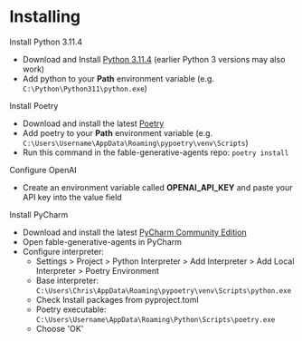 Installing
=====

Install Python 3.11.4
* Download and Install [Python 3.11.4](https://www.python.org/downloads/release/python-3114/) (earlier Python 3 versions may also work)
* Add python to your **Path** environment variable (e.g. `C:\Python\Python311\python.exe`)

Install Poetry
* Download and install the latest [Poetry](https://python-poetry.org/docs/#installing-with-the-official-installer)
* Add poetry to your **Path** environment variable (e.g. `C:\Users\Username\AppData\Roaming\pypoetry\venv\Scripts`)
* Run this command in the fable-generative-agents repo: `poetry install`

Configure OpenAI
* Create an environment variable called **OPENAI_API_KEY** and paste your API key into the value field
  
Install PyCharm
* Download and install the latest [PyCharm Community Edition](https://www.jetbrains.com/pycharm/download/other.html)
* Open fable-generative-agents in PyCharm
* Configure interpreter: 
  - Settings > Project > Python Interpreter > Add Interpreter > Add Local Interpreter > Poetry Environment
  - Base interpreter: `C:\Users\Chris\AppData\Roaming\pypoetry\venv\Scripts\python.exe`
  - Check Install packages from pyproject.toml
  - Poetry executable: `C:\Users\Username\AppData\Roaming\Python\Scripts\poetry.exe`
  - Choose 'OK'



